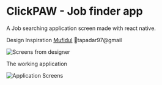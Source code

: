 # ClickPAW - Job finder app

A Job searching application screen made with react native.

Design Inspiration 
[Mufidul](https://dribbble.com/shots/10926810/)
📮tapadar97@gmail

![Screens from designer](https://cdn.dribbble.com/users/1333371/screenshots/10926810/media/c7c8e701e9a4e735cd58baa494f770e9.jpg)

The working application

![Application Screens](https://res.cloudinary.com/daytlidrk/image/upload/v1586175437/Screenshot_20200406-173853_hpwu0h.jpg)